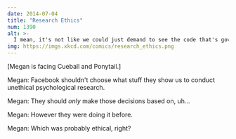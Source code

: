 ```yaml
---
date: 2014-07-04
title: "Research Ethics"
num: 1390
alt: >-
  I mean, it's not like we could just demand to see the code that's governing our lives. What right do we have to poke around in Facebook's private affairs like that?
img: https://imgs.xkcd.com/comics/research_ethics.png
---
```

[Megan is facing Cueball and Ponytail.]

Megan: Facebook shouldn't choose what stuff they show us to conduct unethical psychological research.

Megan: They should *only* make those decisions based on, uh...

Megan: However they were doing it before.

Megan: Which was probably ethical, right?